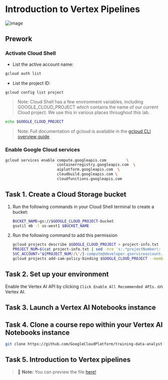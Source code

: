 # Introduction to Vertex Pipelines

![image](https://cdn.qwiklabs.com/mDPbWIHsInsU%2BMnStNQfE20gxmkwQajRVs1eZGKbLp0%3D)

## Prework

### Activate Cloud Shell

- List the active account name:

```bash
gcloud auth list
```

- List the project ID:

```bash
gcloud config list project
```

> Note: Cloud Shell has a few environment variables, including GOOGLE_CLOUD_PROJECT which contains the name of our current Cloud project. We use this in various places throughout this lab.

```bash
echo $GOOGLE_CLOUD_PROJECT
```

> Note: Full documentation of gcloud is available in the [gcloud CLI overview guide](https://cloud.google.com/sdk/gcloud).

### Enable Google Cloud services

```bash
gcloud services enable compute.googleapis.com         \
                       containerregistry.googleapis.com  \
                       aiplatform.googleapis.com  \
                       cloudbuild.googleapis.com \
                       cloudfunctions.googleapis.com
```

## Task 1. Create a Cloud Storage bucket

1. Run the following commands in your Cloud Shell terminal to create a bucket:

    ```bash
    BUCKET_NAME=gs://$GOOGLE_CLOUD_PROJECT-bucket
    gsutil mb -l us-west1 $BUCKET_NAME
    ```

2. Run the following command to add this permission

    ```bash
    gcloud projects describe $GOOGLE_CLOUD_PROJECT > project-info.txt
    PROJECT_NUM=$(cat project-info.txt | sed -nre 's:.*projectNumber\: (.*):\1:p')
    SVC_ACCOUNT="${PROJECT_NUM//\'/}-compute@developer.gserviceaccount.com"
    gcloud projects add-iam-policy-binding $GOOGLE_CLOUD_PROJECT --member serviceAccount:$SVC_ACCOUNT --role roles/storage.objectAdmin
    ```

## Task 2. Set up your environment

Enable the Vertex AI API by clicking `Click Enable All Recommended APIs.` on Vertex AI.

## Task 3. Launch a Vertex AI Notebooks instance

## Task 4. Clone a course repo within your Vertex AI Notebooks instance

```bash
git clone https://github.com/GoogleCloudPlatform/training-data-analyst
```

## Task 5. Introduction to Vertex pipelines

> :memo: **Note:** You can preview the file [here!](./notebooks/intro_to_vertex_pipelines.ipynb)
